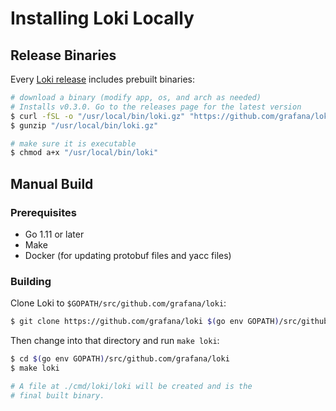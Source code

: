 # Installing Loki Locally

## Release Binaries

Every [Loki release](https://github.com/grafana/loki/releases) includes
prebuilt binaries:

```bash
# download a binary (modify app, os, and arch as needed)
# Installs v0.3.0. Go to the releases page for the latest version
$ curl -fSL -o "/usr/local/bin/loki.gz" "https://github.com/grafana/loki/releases/download/v0.3.0/loki_linux_amd64.gz"
$ gunzip "/usr/local/bin/loki.gz"

# make sure it is executable
$ chmod a+x "/usr/local/bin/loki"
```

## Manual Build

### Prerequisites

- Go 1.11 or later
- Make
- Docker (for updating protobuf files and yacc files)

### Building

Clone Loki to `$GOPATH/src/github.com/grafana/loki`:

```bash
$ git clone https://github.com/grafana/loki $(go env GOPATH)/src/github.com/grafana/loki
```

Then change into that directory and run `make loki`:

```bash
$ cd $(go env GOPATH)/src/github.com/grafana/loki
$ make loki

# A file at ./cmd/loki/loki will be created and is the
# final built binary.
```

